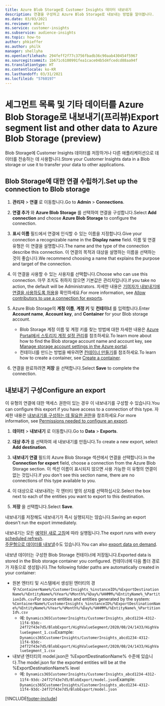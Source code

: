 ```yaml
---
title: Azure Blob Storage로 Customer Insights 데이터 내보내기
description: 연결을 구성하고 Azure Blob Storage로 내보내는 방법을 알아봅니다.
ms.date: 03/03/2021
ms.reviewer: mhart
ms.service: customer-insights
ms.subservice: audience-insights
ms.topic: how-to
author: phkieffer
ms.author: philk
manager: shellyha
ms.openlocfilehash: 294feff2f77c3756fbadb36c90aab430454f5967
ms.sourcegitcommit: 1b671c6100991fea1cace04b5d4fcedcd88aa94f
ms.translationtype: HT
ms.contentlocale: ko-KR
ms.lasthandoff: 03/31/2021
ms.locfileid: "5760197"
---
```

# <a name="export-segment-list-and-other-data-to-azure-blob-storage-preview"></a><span data-ttu-id="51841-103">세그먼트 목록 및 기타 데이터를 Azure Blob Storage로 내보내기(프리뷰)</span><span class="sxs-lookup"><span data-stu-id="51841-103">Export segment list and other data to Azure Blob Storage (preview)</span></span>

<span data-ttu-id="51841-104">Blob Storage에 Customer Insights 데이터를 저장하거나 다른 애플리케이션으로 데이터를 전송하는 데 사용합니다.</span><span class="sxs-lookup"><span data-stu-id="51841-104">Store your Customer Insights data in a Blob storage or use it to transfer your data to other applications.</span></span>

## <a name="set-up-the-connection-to-blob-storage"></a><span data-ttu-id="51841-105">Blob Storage에 대한 연결 수립하기.</span><span class="sxs-lookup"><span data-stu-id="51841-105">Set up the connection to Blob storage</span></span>

1. <span data-ttu-id="51841-106">**관리자** > **연결** 로 이동합니다.</span><span class="sxs-lookup"><span data-stu-id="51841-106">Go to **Admin** > **Connections**.</span></span>

1. <span data-ttu-id="51841-107">**연결 추가** 와 **Azure Blob Storage** 를 선택하여 연결을 구성합니다.</span><span class="sxs-lookup"><span data-stu-id="51841-107">Select **Add connection** and choose **Azure Blob Storage** to configure the connection.</span></span>

1. <span data-ttu-id="51841-108">**표시 이름** 필드에서 연결에 인식할 수 있는 이름을 지정합니다.</span><span class="sxs-lookup"><span data-stu-id="51841-108">Give your connection a recognizable name in the **Display name** field.</span></span> <span data-ttu-id="51841-109">이름 및 연결 유형은 이 연결을 설명합니다.</span><span class="sxs-lookup"><span data-stu-id="51841-109">The name and the type of the connection describe this connection.</span></span> <span data-ttu-id="51841-110">이 연결의 목적과 대상을 설명하는 이름을 선택하는 것이 좋습니다.</span><span class="sxs-lookup"><span data-stu-id="51841-110">We recommend choosing a name that explains the purpose and target of the connection.</span></span>

1. <span data-ttu-id="51841-111">이 연결을 사용할 수 있는 사용자를 선택합니다.</span><span class="sxs-lookup"><span data-stu-id="51841-111">Choose who can use this connection.</span></span> <span data-ttu-id="51841-112">아무 조치도 취하지 않으면 기본값은 관리자입니다.</span><span class="sxs-lookup"><span data-stu-id="51841-112">If you take no action, the default will be Administrators.</span></span> <span data-ttu-id="51841-113">자세한 내용은 [기여자가 내보내기에 연결을 사용하도록 허용](connections.md#allow-contributors-to-use-a-connection-for-exports)을 확인하세요.</span><span class="sxs-lookup"><span data-stu-id="51841-113">For more information, see [Allow contributors to use a connection for exports](connections.md#allow-contributors-to-use-a-connection-for-exports).</span></span>

1. <span data-ttu-id="51841-114">Azure Blob Storage의 **계정 이름**, **계정 키** 및 **컨테이너** 를 입력합니다.</span><span class="sxs-lookup"><span data-stu-id="51841-114">Enter **Account name**, **Account key**, and **Container** for your Blob storage account.</span></span>
    - <span data-ttu-id="51841-115">Blob Storage 계정 이름 및 계정 키를 찾는 방법에 대한 자세한 내용은 [Azure Portal에서 스토리지 계정 설정 관리](/azure/storage/common/storage-account-manage)를 참조하세요.</span><span class="sxs-lookup"><span data-stu-id="51841-115">To learn more about how to find the Blob storage account name and account key, see [Manage storage account settings in the Azure portal](/azure/storage/common/storage-account-manage).</span></span>
    - <span data-ttu-id="51841-116">컨테이너를 만드는 방법을 배우려면 [컨테이너 만들기](/azure/storage/blobs/storage-quickstart-blobs-portal#create-a-container)를 참조하세요.</span><span class="sxs-lookup"><span data-stu-id="51841-116">To learn how to create a container, see [Create a container](/azure/storage/blobs/storage-quickstart-blobs-portal#create-a-container).</span></span>

1. <span data-ttu-id="51841-117">연결을 완료하려면 **저장** 을 선택합니다.</span><span class="sxs-lookup"><span data-stu-id="51841-117">Select **Save** to complete the connection.</span></span> 

## <a name="configure-an-export"></a><span data-ttu-id="51841-118">내보내기 구성</span><span class="sxs-lookup"><span data-stu-id="51841-118">Configure an export</span></span>

<span data-ttu-id="51841-119">이 유형의 연결에 대한 액세스 권한이 있는 경우 이 내보내기를 구성할 수 있습니다.</span><span class="sxs-lookup"><span data-stu-id="51841-119">You can configure this export if you have access to a connection of this type.</span></span> <span data-ttu-id="51841-120">자세한 내용은 [내보내기를 구성하는 데 필요한 권한](export-destinations.md#set-up-a-new-export)을 참조하세요.</span><span class="sxs-lookup"><span data-stu-id="51841-120">For more information, see [Permissions needed to configure an export](export-destinations.md#set-up-a-new-export).</span></span>

1. <span data-ttu-id="51841-121">**데이터** > **내보내기** 로 이동합니다.</span><span class="sxs-lookup"><span data-stu-id="51841-121">Go to **Data** > **Exports**.</span></span>

1. <span data-ttu-id="51841-122">**대상 추가** 를 선택하여 새 내보내기를 만듭니다.</span><span class="sxs-lookup"><span data-stu-id="51841-122">To create a new export, select **Add destination**.</span></span>

1. <span data-ttu-id="51841-123">**내보내기 연결** 필드의 Azure Blob Storage 섹션에서 연결을 선택합니다.</span><span class="sxs-lookup"><span data-stu-id="51841-123">In the **Connection for export** field, choose a connection from the Azure Blob Storage section.</span></span> <span data-ttu-id="51841-124">이 섹션 이름이 표시되지 않으면 사용 가능한 이 유형의 연결이 없는 것입니다.</span><span class="sxs-lookup"><span data-stu-id="51841-124">If you don't see this section name, there are no connections of this type available to you.</span></span>

1. <span data-ttu-id="51841-125">이 대상으로 내보내려는 각 엔터티 옆의 상자를 선택하십시오.</span><span class="sxs-lookup"><span data-stu-id="51841-125">Select the box next to each of the entities you want to export to this destination.</span></span>

1. <span data-ttu-id="51841-126">**저장** 을 선택합니다.</span><span class="sxs-lookup"><span data-stu-id="51841-126">Select **Save**.</span></span>

<span data-ttu-id="51841-127">내보내기를 저장해도 내보내기가 즉시 실행되지는 않습니다.</span><span class="sxs-lookup"><span data-stu-id="51841-127">Saving an export doesn't run the export immediately.</span></span>

<span data-ttu-id="51841-128">내보내기는 모든 [예약된 새로 고침](system.md#schedule-tab)에 따라 실행됩니다.</span><span class="sxs-lookup"><span data-stu-id="51841-128">The export runs with every [scheduled refresh](system.md#schedule-tab).</span></span>     
<span data-ttu-id="51841-129">[주문형으로 데이터를 내보낼](export-destinations.md#run-exports-on-demand)수도 있습니다.</span><span class="sxs-lookup"><span data-stu-id="51841-129">You can also [export data on demand](export-destinations.md#run-exports-on-demand).</span></span> 

<span data-ttu-id="51841-130">내보낸 데이터는 구성한 Blob Storage 컨테이너에 저장됩니다.</span><span class="sxs-lookup"><span data-stu-id="51841-130">Exported data is stored in the Blob storage container you configured.</span></span> <span data-ttu-id="51841-131">컨테이너에 다음 폴더 경로가 자동으로 생성됩니다.</span><span class="sxs-lookup"><span data-stu-id="51841-131">The following folder paths are automatically created in your container:</span></span>

- <span data-ttu-id="51841-132">원본 엔터티 및 시스템에서 생성된 엔터티의 경우:`%ContainerName%/CustomerInsights_%instanceID%/%ExportDestinationName%/%EntityName%/%Year%/%Month%/%Day%/%HHMM%/%EntityName%_%PartitionId%.csv`</span><span class="sxs-lookup"><span data-stu-id="51841-132">For source entities and entities generated by the system: `%ContainerName%/CustomerInsights_%instanceID%/%ExportDestinationName%/%EntityName%/%Year%/%Month%/%Day%/%HHMM%/%EntityName%_%PartitionId%.csv`</span></span>
  - <span data-ttu-id="51841-133">예: `Dynamics365CustomerInsights/CustomerInsights_abcd1234-4312-11f4-93dc-24f72f43e7d5/BlobExport/HighValueSegment/2020/08/24/1433/HighValueSegment_1.csv`</span><span class="sxs-lookup"><span data-stu-id="51841-133">Example: `Dynamics365CustomerInsights/CustomerInsights_abcd1234-4312-11f4-93dc-24f72f43e7d5/BlobExport/HighValueSegment/2020/08/24/1433/HighValueSegment_1.csv`</span></span>
- <span data-ttu-id="51841-134">내보낸 엔터티의 model.json은 %ExportDestinationName% 수준에 있습니다.</span><span class="sxs-lookup"><span data-stu-id="51841-134">The model.json for the exported entities will be at the %ExportDestinationName% level</span></span>
  - <span data-ttu-id="51841-135">예: `Dynamics365CustomerInsights/CustomerInsights_abcd1234-4312-11f4-93dc-24f72f43e7d5/BlobExport/model.json`</span><span class="sxs-lookup"><span data-stu-id="51841-135">Example: `Dynamics365CustomerInsights/CustomerInsights_abcd1234-4312-11f4-93dc-24f72f43e7d5/BlobExport/model.json`</span></span>

[!INCLUDE[footer-include](../includes/footer-banner.md)]
